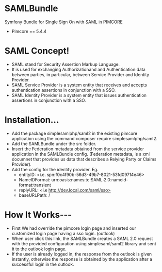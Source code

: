 # SAMLBundle

Symfony Bundle for Single Sign On with SAML in PIMCORE

  - Pimcore == 5.4.4
   

# SAML Concept!
  - SAML stand for Security Assertion Markup Language.
  - It is used for exchanging Authorizationand and Authentication data between parties, in particular, between Service Provider and Identity Provider.
  - SAML Service Provider is a system entity that receives and accepts authentication assertions in conjunction with a SSO.
  - SAML Identity Provider is a system entity that issues authentication assertions in conjunction with a SSO.


# Installation...

  - Add the package simplesamlphp/saml2 in the existing pimcore application using the command composer require simplesamlphp/saml2.
  - Add the SAMLBundle under the src folder. 
  - Insert the Federation metadata obtained from the service provider application in the SAMLBundle config. (Federation metadata,  is a xml documnet that provides us data that describes a Relying Party or Claims Provider).
  - Add the config for the identity provider. Eg. 
  	- entityID: <i.e. spn:f0c4f90b-56d3-49b7-8021-53fd09714e46>
  	- NameIDFormat: urn:oasis:names:tc:SAML:2.0:nameid-format:transient
    - replyURL: <i.e http://dev.local.com/saml/sso>
    - baseURLPath: /

# How It Works---

 - First We had override the pimcore login page and inserted our customized login page having a sso login. (outlook)
 - When user click this link, the SAMLBundle creates a SAML 2.0 request with the provided configuration using simplesaml/saml2 library and sent it to the outlook login page.
 - If the user is already logged in, the response from the outlook is given instantly, otherwise the response is obtained by the application after a successful login in the outlook.
